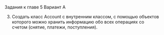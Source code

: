 Задания к главе 5
Вариант А

3. Создать класс Account с внутренним классом, с помощью объектов которого можно хранить информацию обо всех операциях со счетом (снятие, платежи, поступления).